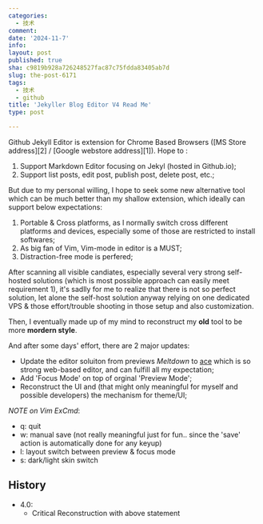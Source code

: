 ```yaml
---
categories:
  - 技术
comment: 
date: '2024-11-7'
info: 
layout: post
published: true
sha: c9819b928a726248527fac87c75fdda83405ab7d
slug: the-post-6171
tags:
  - 技术
  - github
title: 'Jekyller Blog Editor V4 Read Me'
type: post

---
```

Github Jekyll Editor is extension for Chrome Based Browsers  ([MS Store address][2] / [Google webstore address][1]). Hope to :

1. Support Markdown Editor focusing on Jekyl (hosted in Github.io);
2. Support list posts, edit post, publish post, delete post, etc.;

But due to my personal willing, I hope to seek some new alternative tool which can be much better than my shallow extension, which ideally can support below expectations:

1. Portable & Cross platforms, as I normally switch cross different platforms and devices, especially some of those are restricted to install softwares;
2. As big fan of Vim, Vim-mode in editor is a MUST;
3. Distraction-free mode is perfered;

After scanning all visible candiates, especially several very strong self-hosted solutions (which is most possible approach can easily meet requirement 1), it's sadlly for me to realize that there is not so perfect solution, let alone the self-host solution anyway relying on one dedicated VPS & those effort/trouble shooting in those setup and also customization.

Then, I eventually made up of my mind to reconstruct my **old** tool to be more **mordern style**.

And after some days' effort, there are 2 major updates:
- Update the editor soluiton from previews *Meltdown* to [ace](https://ace.c9.io/) which is so strong web-based editor, and can fulfill all my expectation;
- Add 'Focus Mode' on top of orginal 'Preview Mode';
- Reconstruct the UI and (that might only meaningful for myself and possible developers) the mechanism for theme/UI;

*NOTE on Vim ExCmd*:
- q:  quit
- w: manual save (not really meaningful just for fun.. since the 'save' action is automatically done for any keyup)
- l: layout switch between preview & focus mode
- s: dark/light skin switch

## History
+ 4.0:	
  * Critical Reconstruction with above statement
